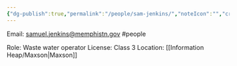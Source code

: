 ```yaml
---
{"dg-publish":true,"permalink":"/people/sam-jenkins/","noteIcon":"","created":"2025-07-07T14:23:46.441-05:00"}
---
```


Email: samuel.jenkins@memphistn.gov
#people

Role: Waste water operator
License: Class 3
Location: [[Information Heap/Maxson\|Maxson]]